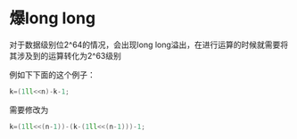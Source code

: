 # 爆long long
对于数据级别位2^64的情况，会出现long long溢出，在进行运算的时候就需要将其涉及到的运算转化为2^63级别

例如下下面的这个例子：
```c++
k=(1ll<<n)-k-1;
```
需要修改为
```c++
k=(1ll<<(n-1))-(k-(1ll<<(n-1)))-1;
```
